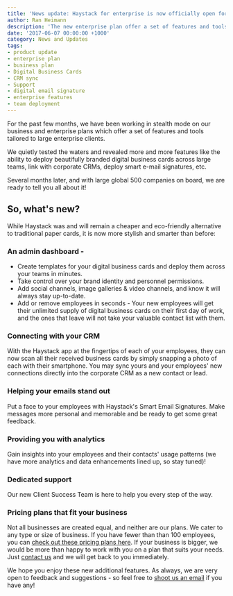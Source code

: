 ```yaml
---
title: 'News update: Haystack for enterprise is now officially open for business'
author: Ran Heimann
description: 'The new enterprise plan offer a set of features and tools tailored to large enterprise clients like  large teams card deployment, CRM sync, e-mail signatures'
date: '2017-06-07 00:00:00 +1000'
category: News and Updates
tags:
- product update
- enterprise plan
- business plan
- Digital Business Cards
- CRM sync
- Support
- digital email signature
- enterprise features
- team deployment
---
```


For the past few months, we have been working in stealth mode on our business and enterprise plans which offer a set of features and tools tailored to large enterprise clients.
 
We quietly tested the waters and revealed more and more features like the ability to deploy beautifully branded digital business cards across large teams, link with corporate CRMs, deploy smart e-mail signatures, etc. 
 
Several months later, and with large global 500 companies on board, we are ready to tell you all about it!

 
## So, what's new?
 
While Haystack was and will remain a cheaper and eco-friendly alternative to traditional paper cards, it is now more stylish and smarter than before:

 
### An admin dashboard - 
- Create templates for your digital business cards and deploy them across your teams in minutes.
- Take control over your brand identity and personnel permissions.
- Add social channels, image galleries & video channels, and know it will always stay up-to-date.
- Add or remove employees in seconds - Your new employees will get their unlimited supply of digital business cards on their first day of work, and the ones that leave will not take your valuable contact list with them.

 
### Connecting with your CRM
With the Haystack app at the fingertips of each of your employees, they can now scan all their received business cards by simply snapping a photo of each with their smartphone. You may sync yours and your employees' new connections directly into the corporate CRM as a new contact or lead.

 
### Helping your emails stand out
Put a face to your employees with Haystack's Smart Email Signatures. Make messages more personal and memorable and be ready to get some great feedback.

 
### Providing you with analytics
Gain insights into your employees and their contacts' usage patterns (we have more analytics and data enhancements lined up, so stay tuned)!

 
### Dedicated support
Our new Client Success Team is here to help you every step of the way.

 
### Pricing plans that fit your business
Not all businesses are created equal, and neither are our plans. We cater to any type or size of business. If you have fewer than than 100 employees, you can [check out these pricing plans here](https://thehaystackapp.com/pricing). If your business is bigger, we would be more than happy to work with you on a plan that suits your needs. Just [contact us](mailto:sales+enterprise@thehaystackapp.com) and we will get back to you immediately.

 
We hope you enjoy these new additional features. As always, we are very open to feedback and suggestions - so feel free to [shoot us an email](mailto:sales+enterprise@thehaystackapp.com) if you have any!
